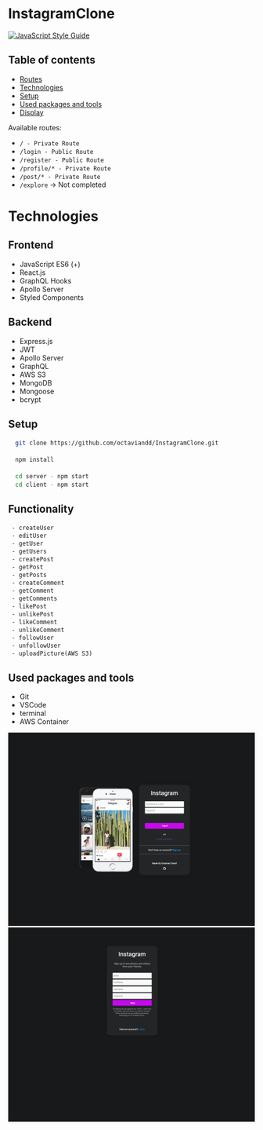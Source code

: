 <!-- @format -->

# InstagramClone

[![JavaScript Style Guide](https://img.shields.io/badge/code_style-standard-brightgreen.svg)](https://standardjs.com)

## Table of contents

- [Routes](#routes)
- [Technologies](#technologies)
- [Setup](#setup)
- [Used packages and tools](#used-packages-and-tools)
- [Display](#display)

Available routes:

- `/ - Private Route`
- `/login - Public Route`
- `/register - Public Route`
- `/profile/* - Private Route`
- `/post/* - Private Route`
- `/explore` -> Not completed

# Technologies

## Frontend

- JavaScript ES6 (+)
- React.js
- GraphQL Hooks
- Apollo Server
- Styled Components

## Backend

- Express.js
- JWT
- Apollo Server
- GraphQL
- AWS S3
- MongoDB
- Mongoose
- bcrypt

## Setup

```bash
  git clone https://github.com/octaviandd/InstagramClone.git

  npm install

  cd server - npm start
  cd client - npm start
```

## Functionality

```
 - createUser
 - editUser
 - getUser
 - getUsers
 - createPost
 - getPost
 - getPosts
 - createComment
 - getComment
 - getComments
 - likePost
 - unlikePost
 - likeComment
 - unlikeComment
 - followUser
 - unfollowUser
 - uploadPicture(AWS S3)

```

## Used packages and tools

- Git
- VSCode
- terminal
- AWS Container

![LoginImage](./assets/loginwall.png)
![RegisterImage](./assets/registerwall.png)
